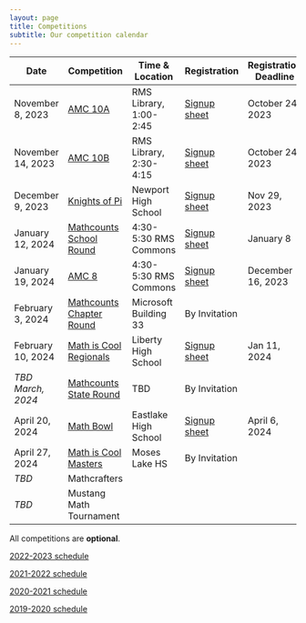 ```yaml
---
layout: page
title: Competitions
subtitle: Our competition calendar
---
```


| Date              | Competition		| Time & Location | Registration | Registration Deadline
| -----------       | --------            | --- | ----- | --- |
| November 8, 2023  | [AMC 10A](/amc) | RMS Library, 1:00-2:45 | [Signup sheet](https://rmsptsa.sharepoint.com/:x:/r/sites/mathclub/_layouts/15/Doc.aspx?sourcedoc=%7B6A365444-F8CA-4087-9D13-2A268FEEA9B1%7D&file=Competitions%20&%20Teams.xlsx=&action=default&mobileredirect=true) | October 24, 2023
| November 14, 2023 | [AMC 10B](/amc) | RMS Library, 2:30-4:15 | [Signup sheet](https://rmsptsa.sharepoint.com/:x:/r/sites/mathclub/_layouts/15/Doc.aspx?sourcedoc=%7B6A365444-F8CA-4087-9D13-2A268FEEA9B1%7D&file=Competitions%20&%20Teams.xlsx=&action=default&mobileredirect=true) | October 24, 2023
| December 9, 2023      | [Knights of Pi](https://newportmathclub.com/kpmt.html) | Newport High School | [Signup sheet](https://rmsptsa.sharepoint.com/:x:/r/sites/mathclub/_layouts/15/Doc.aspx?sourcedoc=%7B6A365444-F8CA-4087-9D13-2A268FEEA9B1%7D&file=Competitions%20&%20Teams.xlsx=&action=default&mobileredirect=true)| Nov 29, 2023
| January 12, 2024  | [Mathcounts School Round](/mathcounts) | 4:30-5:30 RMS Commons | [Signup sheet](https://rmsptsa.sharepoint.com/:x:/r/sites/mathclub/_layouts/15/Doc.aspx?sourcedoc=%7B6A365444-F8CA-4087-9D13-2A268FEEA9B1%7D&file=Competitions%20&%20Teams.xlsx=&action=default&mobileredirect=true) | January 8
| January 19, 2024  | [AMC 8](/amc) | 4:30-5:30 RMS Commons | [Signup sheet](https://rmsptsa.sharepoint.com/:x:/r/sites/mathclub/_layouts/15/Doc.aspx?sourcedoc=%7B6A365444-F8CA-4087-9D13-2A268FEEA9B1%7D&file=Competitions%20&%20Teams.xlsx=&action=default&mobileredirect=true) | December 16, 2023
| February 3, 2024  | [Mathcounts Chapter Round](/mathcounts) | Microsoft Building 33 | By Invitation |
| February 10, 2024 | [Math is Cool Regionals](/mathiscool) | Liberty High School | [Signup sheet](https://rmsptsa.sharepoint.com/:x:/r/sites/mathclub/_layouts/15/Doc.aspx?sourcedoc=%7B6A365444-F8CA-4087-9D13-2A268FEEA9B1%7D&file=Competitions%20&%20Teams.xlsx=&action=default&mobileredirect=true) | Jan 11, 2024
| _TBD March, 2024_ | [Mathcounts State Round](/mathcounts) | TBD | By Invitation |
| April 20, 2024 | [Math Bowl](https://www.wastudentmath.org/contests/mathbowl/) | Eastlake High School | [Signup sheet](https://rmsptsa.sharepoint.com/:x:/r/sites/mathclub/_layouts/15/Doc.aspx?sourcedoc=%7B6A365444-F8CA-4087-9D13-2A268FEEA9B1%7D&file=Competitions%20&%20Teams.xlsx=&action=default&mobileredirect=true) | April 6, 2024
| April 27, 2024    | [Math is Cool Masters](/mathiscool)  | Moses Lake HS | By Invitation | 
| _TBD_      | Mathcrafters |  | | 
| _TBD_      | Mustang Math Tournament |  | | 


All competitions are **optional**.

[2022-2023 schedule](/competitions-2223.md)

[2021-2022 schedule](/competitions-2122.md)

[2020-2021 schedule](/competitions-2021.md)

[2019-2020 schedule](/competitions-1920.md)
